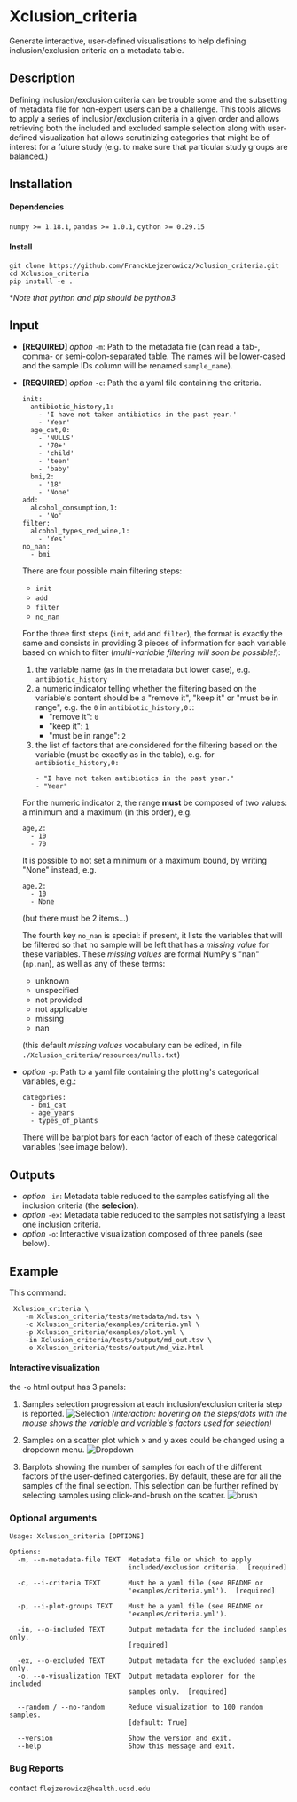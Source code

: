 # Xclusion_criteria

Generate interactive, user-defined visualisations to help defining 
inclusion/exclusion criteria on a metadata table.

## Description

Defining inclusion/exclusion criteria can be trouble some and the 
subsetting of metadata file for non-expert users can be a challenge. 
This tools allows to apply a series of inclusion/exclusion criteria 
in a given order and allows retrieving both the included and excluded 
sample selection along with user-defined visualization hat allows 
scrutinizing categories that might be of interest for a future study 
(e.g. to make sure that particular study groups are balanced.)

## Installation

#### Dependencies


`numpy >= 1.18.1`, `pandas >= 1.0.1`, `cython >= 0.29.15`

#### Install

```
git clone https://github.com/FranckLejzerowicz/Xclusion_criteria.git
cd Xclusion_criteria
pip install -e .
```

*_Note that python and pip should be python3_

## Input

- **[REQUIRED]** _option_ `-m`: Path to the metadata file (can read a tab-, comma- 
or semi-colon-separated table. The names will be  lower-cased and 
the sample IDs column will be renamed `sample_name`).

- **[REQUIRED]** _option_ `-c`: Path the a yaml file containing the criteria.
    ```
    init:
      antibiotic_history,1:
        - 'I have not taken antibiotics in the past year.'
        - 'Year'
      age_cat,0:
        - 'NULLS'
        - '70+'
        - 'child'
        - 'teen'
        - 'baby'
      bmi,2:
        - '18'
        - 'None'
    add:
      alcohol_consumption,1:
        - 'No'
    filter:
      alcohol_types_red_wine,1:
        - 'Yes'
    no_nan:
      - bmi
    ```
    There are four possible main filtering steps:
    - `init`
    - `add`
    - `filter`
    - `no_nan`
    
    For the three first steps (`init`, `add` and `filter`), the format is exactly 
    the  same and consists in providing 3 pieces of information for each variable
    based on which to filter (_multi-variable filtering will soon be possible!_):
    1. the variable name (as in the metadata but lower case), e.g. `antibiotic_history`
    2. a numeric indicator telling whether the filtering based on the variable's content 
    should be a  "remove it", "keep it" or "must be in range", e.g. the `0` in 
    `antibiotic_history,0:`:
        * "remove it": `0`
        * "keep it": `1`
        * "must be in range": `2`
    3. the list of factors that are considered for the filtering based on the
    variable (must be exactly as in the table), e.g. for `antibiotic_history,0:`
        ```
        - "I have not taken antibiotics in the past year."
        - "Year"
        ```
    For the  numeric indicator `2`, the range **must** be composed of two values:
    a minimum and a maximum (in this order), e.g.
    ```
    age,2:
      - 10
      - 70
    ```
    It is possible to not set a minimum or a maximum bound, by writing "None" instead, e.g.   
    ```
    age,2:
      - 10
      - None
    ```
    (but there must be 2 items...)
    
    The fourth key `no_nan` is special: if present, it lists the variables that will be 
    filtered so that no sample will be left that has a _missing value_ for these variables. 
    These _missing values_ are formal NumPy's "nan" (`np.nan`), as well as any of these terms:
    - unknown
    - unspecified
    - not provided
    - not applicable
    - missing
    - nan
    
    (this default _missing values_ vocabulary can be edited, 
    in file `./Xclusion_criteria/resources/nulls.txt`)

- _option_ `-p`: Path to a yaml file containing the plotting's categorical variables, e.g.:
    ```
    categories:
      - bmi_cat
      - age_years
      - types_of_plants
    ```
    There will be barplot bars for each factor of each 
    of these categorical variables (see image below).

## Outputs

- _option_ `-in`: Metadata table reduced to the samples satisfying all the inclusion criteria (the **selecion**).
- _option_ `-ex`: Metadata table reduced to the samples not satisfying a least one inclusion criteria.
- _option_ `-o`: Interactive visualization composed of three panels (see below).

## Example

This command:
```
 Xclusion_criteria \
    -m Xclusion_criteria/tests/metadata/md.tsv \
    -c Xclusion_criteria/examples/criteria.yml \
    -p Xclusion_criteria/examples/plot.yml \
    -in Xclusion_criteria/tests/output/md_out.tsv \
    -o Xclusion_criteria/tests/output/md_viz.html
```

#### Interactive visualization

the `-o` html output has 3 panels:
1. Samples selection progression at each inclusion/exclusion criteria step is reported.
![Selection](./Xclusion_criteria/resources/images/selection_popup.png)
_(interaction: hovering on the steps/dots with the mouse shows
the variable and variable's factors used for selection)_

2. Samples on a scatter plot which x and y axes could be changed using a dropdown menu.
![Dropdown](./Xclusion_criteria/resources/images/dropdown_numeric.png)

3. Barplots showing the number of samples for each of the different factors of the user-defined catergories. By 
 default, these are for all the samples of the final selection. This selection can be further refined by selecting
 samples using click-and-brush on the scatter.
![brush](./Xclusion_criteria/resources/images/brush_samples.png)

### Optional arguments

``` 
Usage: Xclusion_criteria [OPTIONS]

Options:
  -m, --m-metadata-file TEXT  Metadata file on which to apply
                              included/exclusion criteria.  [required]

  -c, --i-criteria TEXT       Must be a yaml file (see README or
                              'examples/criteria.yml').  [required]

  -p, --i-plot-groups TEXT    Must be a yaml file (see README or
                              'examples/criteria.yml').

  -in, --o-included TEXT      Output metadata for the included samples only.
                              [required]

  -ex, --o-excluded TEXT      Output metadata for the excluded samples only.
  -o, --o-visualization TEXT  Output metadata explorer for the included
                              samples only.  [required]

  --random / --no-random      Reduce visualization to 100 random samples.
                              [default: True]

  --version                   Show the version and exit.
  --help                      Show this message and exit.
```



### Bug Reports

contact `flejzerowicz@health.ucsd.edu`